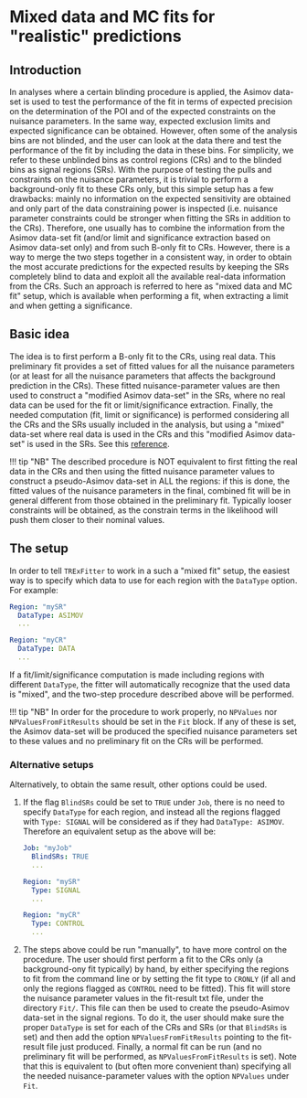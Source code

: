 # Mixed data and MC fits for "realistic" predictions

## Introduction

In analyses where a certain blinding procedure is applied,
the Asimov data-set is used to test the performance of the fit in terms of expected precision on the determination of the POI
and of the expected constraints on the nuisance parameters.
In the same way, expected exclusion limits and expected significance can be obtained.
However, often some of the analysis bins are not blinded, and the user can look at the data there and test the performance of the fit by including the data in these bins.
For simplicity, we refer to these unblinded bins as control regions (CRs) and to the blinded bins as signal regions (SRs).
With the purpose of testing the pulls and constraints on the nuisance parameters, it is trivial to perform a background-only fit to these CRs only, but this simple setup has a few drawbacks:
mainly no information on the expected sensitivity are obtained and only part of the data constraining power is inspected (i.e. nuisance parameter constraints could be stronger when fitting the SRs in addition to the CRs).
Therefore, one usually has to combine the information from the Asimov data-set fit (and/or limit and significance extraction based on Asimov data-set only)
and from such B-only fit to CRs.
However, there is a way to merge the two steps together in a consistent way, in order to obtain the most accurate predictions for the expected results by keeping the SRs completely blind to data and exploit all the available real-data information from the CRs.
Such an approach is referred to here as "mixed data and MC fit" setup, which is available when performing a fit, when extracting a limit and when getting a significance.

## Basic idea

The idea is to first perform a B-only fit to the CRs, using real data.
This preliminary fit provides a set of fitted values for all the nuisance parameters
(or at least for all the nuisance parameters that affects the background prediction in the CRs).
These fitted nuisance-parameter values are then used to construct a "modified Asimov data-set" in the SRs, where no real data can be used for the fit or limit/significance extraction.
Finally, the needed computation (fit, limit or significance) is performed considering all the CRs and the SRs usually included in the analysis,
but using a "mixed" data-set where real data is used in the CRs and this "modified Asimov data-set" is used in the SRs.
See this [reference](http://atlas-stats-doc-dev.web.cern.ch/atlas-stats-doc-dev/recommendations/rec_diagnostics_checks/#postfit-expected-results).

!!! tip "NB"
    The described procedure is NOT equivalent to first fitting the real data in the CRs and then using the fitted nuisance parameter values to construct a pseudo-Asimov data-set in ALL the regions: if this is done, the fitted values of the nuisance parameters in the final, combined fit will be in general different from those obtained in the preliminary fit.
    Typically looser constraints will be obtained, as the constrain terms in the likelihood will push them closer to their nominal values.

## The setup

In order to tell `TRExFitter` to work in a such a "mixed fit" setup,
the easiest way is to specify which data to use for each region with the `DataType` option.
For example:

```yaml
Region: "mySR"
  DataType: ASIMOV
  ...

Region: "myCR"
  DataType: DATA
  ...
```

If a fit/limit/significance computation is made including regions with different `DataType`,
the fitter will automatically recognize that the used data is "mixed",
and the two-step procedure described above will be performed.

!!! tip "NB"
    In order for the procedure to work properly, no `NPValues` nor `NPValuesFromFitResults` should be set in the `Fit` block.
    If any of these is set, the Asimov data-set will be produced the specified nuisance parameters set to these values and no preliminary
    fit on the CRs will be performed.

### Alternative setups

Alternatively, to obtain the same result, other options could be used.

1. If the flag `BlindSRs` could be set to `TRUE` under `Job`, there is no need to specify `DataType` for each region, and instead all the regions flagged with `Type: SIGNAL` will be considered as if they had `DataType: ASIMOV`.
    Therefore an equivalent setup as the above will be:

    ```yaml
    Job: "myJob"
      BlindSRs: TRUE
      ...

    Region: "mySR"
      Type: SIGNAL
      ...

    Region: "myCR"
      Type: CONTROL
      ...
    ```

2. The steps above could be run "manually", to have more control on the procedure.
    The user should first perform a fit to the CRs only (a background-ony fit typically) by hand, by either specifying the regions to fit from the     command line or by setting the fit type to `CRONLY` (if all and only the regions flagged as `CONTROL` need to be fitted).
    This fit will store the nuisance parameter values in the fit-result txt file, under the directory `Fit/`.
    This file can then be used to create the pseudo-Asimov data-set in the signal regions.
    To do it, the user should make sure the proper `DataType` is set for each of the CRs and SRs (or that `BlindSRs` is set)
    and then add the option `NPValuesFromFitResults` pointing to the fit-result file just produced.
    Finally, a normal fit can be run (and no preliminary fit will be performed, as `NPValuesFromFitResults` is set).
    Note that this is equivalent to (but often more convenient than) specifying all the needed nuisance-parameter values with the option `NPValues` under `Fit`.
